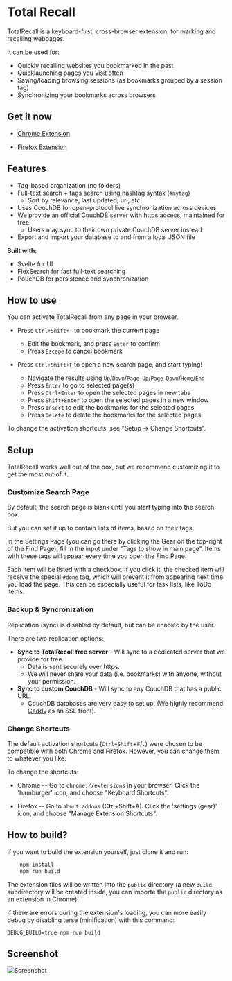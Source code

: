 # Total Recall

TotalRecall is a keyboard-first, cross-browser extension, for marking and recalling webpages.

It can be used for:
- Quickly recalling websites you bookmarked in the past
- Quicklaunching pages you visit often
- Saving/loading browsing sessions (as bookmarks grouped by a session tag)
- Synchronizing your bookmarks across browsers

## Get it now

- [Chrome Extension](https://chrome.google.com/webstore/detail/total-recall/fjhhkjfebkebegmdmemndmbnaoccpfcj)

- [Firefox Extension](https://addons.mozilla.org/en-US/firefox/addon/total-recall/)

## Features

- Tag-based organization (no folders)
- Full-text search + tags search using hashtag syntax (`#mytag`)
	- Sort by relevance, last updated, url, etc. 
- Uses CouchDB for open-protocol live synchronization across devices
- We provide an official CouchDB server with https access, maintained for free
	- Users may sync to their own private CouchDB server instead
- Export and import your database to and from a local JSON file

**Built with:**
- Svelte for UI
- FlexSearch for fast full-text searching
- PouchDB for persistence and synchronization

## How to use

You can activate TotalRecall from any page in your browser.

- Press `Ctrl+Shift+.` to bookmark the current page
	- Edit the bookmark, and press `Enter` to confirm
	- Press `Escape` to cancel bookmark

- Press `Ctrl+Shift+F` to open a new search page, and start typing!
	- Navigate the results using `Up`/`Down`/`Page Up`/`Page Down`/`Home`/`End`
	- Press `Enter` to go to selected page(s)
	- Press `Ctrl+Enter` to open the selected pages in new tabs
	- Press `Shift+Enter` to open the selected pages in a new window
	- Press `Insert` to edit the bookmarks for the selected pages
	- Press `Delete` to delete the bookmarks for the selected pages

To change the activation shortcuts, see "Setup -> Change Shortcuts".

## Setup

TotalRecall works well out of the box, but we recommend customizing it to get the most out of it.

### Customize Search Page

By default, the search page is blank until you start typing into the search box.

But you can set it up to contain lists of items, based on their tags.

In the Settings Page (you can go there by clicking the Gear on the top-right of the Find Page), fill in the input under "Tags to show in main page". Items with these tags will appear every time you open the Find Page.

Each item will be listed with a checkbox. If you click it, the checked item will receive the special `#done` tag, which will prevent it from appearing next time you load the page. This can be especially useful for task lists, like ToDo items. 

### Backup & Syncronization

Replication (sync) is disabled by default, but can be enabled by the user.

There are two replication options:

- **Sync to TotalRecall free server** - Will sync to a dedicated server that we provide for free.
	- Data is sent securely over https.
	- We will never share your data (i.e. bookmarks) with anyone, without your permission.
- **Sync to custom CouchDB** - Will sync to any CouchDB that has a public URL.
	- CouchDB databases are very easy to set up. (We highly recommend [Caddy](https://caddyserver.com/) as an SSL front).

### Change Shortcuts

The default activation shortcuts (`Ctrl+Shift`+`F`/`.`) were chosen to be compatible with both Chrome and Firefox. However, you can change them to whatever you like.

To change the shortcuts:

- Chrome -- Go to `chrome://extensions` in your browser. Click the 'hamburger' icon, and choose "Keyboard Shortcuts".

- Firefox -- Go to `about:addons` (Ctrl+Shift+A). Click the 'settings (gear)' icon, and choose "Manage Extension Shortcuts". 



## How to build?

If you want to build the extension yourself, just clone it and run:

```bash
	npm install
	npm run build
```

The extension files will be written into the `public` directory (a new `build` subdirectory will be created inside, you can importe the `public` directory as an extension in Chrome).

If there are errors during the extension's loading, you can more easily debug by disabling terse (minification) with this command:

```
DEBUG_BUILD=true npm run build
```

## Screenshot

![Screenshot](screenshot1.png)
